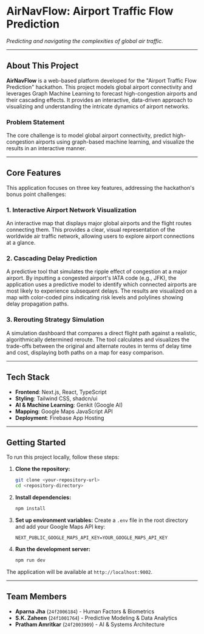 # AirNavFlow: Airport Traffic Flow Prediction

*Predicting and navigating the complexities of global air traffic.*

---

## About This Project

**AirNavFlow** is a web-based platform developed for the "Airport Traffic Flow Prediction" hackathon. This project models global airport connectivity and leverages Graph Machine Learning to forecast high-congestion airports and their cascading effects. It provides an interactive, data-driven approach to visualizing and understanding the intricate dynamics of airport networks.

### Problem Statement
The core challenge is to model global airport connectivity, predict high-congestion airports using graph-based machine learning, and visualize the results in an interactive manner.

---

## Core Features

This application focuses on three key features, addressing the hackathon's bonus point challenges:

### 1. Interactive Airport Network Visualization
An interactive map that displays major global airports and the flight routes connecting them. This provides a clear, visual representation of the worldwide air traffic network, allowing users to explore airport connections at a glance.

### 2. Cascading Delay Prediction
A predictive tool that simulates the ripple effect of congestion at a major airport. By inputting a congested airport's IATA code (e.g., JFK), the application uses a predictive model to identify which connected airports are most likely to experience subsequent delays. The results are visualized on a map with color-coded pins indicating risk levels and polylines showing delay propagation paths.

### 3. Rerouting Strategy Simulation
A simulation dashboard that compares a direct flight path against a realistic, algorithmically determined reroute. The tool calculates and visualizes the trade-offs between the original and alternate routes in terms of delay time and cost, displaying both paths on a map for easy comparison.

---

## Tech Stack

- **Frontend**: Next.js, React, TypeScript
- **Styling**: Tailwind CSS, shadcn/ui
- **AI & Machine Learning**: Genkit (Google AI)
- **Mapping**: Google Maps JavaScript API
- **Deployment**: Firebase App Hosting

---

## Getting Started

To run this project locally, follow these steps:

1.  **Clone the repository:**
    ```bash
    git clone <your-repository-url>
    cd <repository-directory>
    ```

2.  **Install dependencies:**
    ```bash
    npm install
    ```

3.  **Set up environment variables:**
    Create a `.env` file in the root directory and add your Google Maps API key:
    ```
    NEXT_PUBLIC_GOOGLE_MAPS_API_KEY=YOUR_GOOGLE_MAPS_API_KEY
    ```

4.  **Run the development server:**
    ```bash
    npm run dev
    ```

The application will be available at `http://localhost:9002`.

---

## Team Members

- **Aparna Jha** (`24f2006184`) - Human Factors & Biometrics
- **S.K. Zaheen** (`24f1001764`) - Predictive Modeling & Data Analytics
- **Pratham Amritkar** (`24f2003909`) - AI & Systems Architecture